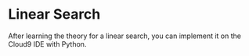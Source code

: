 # Linear Search
After learning the theory for a linear search, you can implement it on the Cloud9 IDE with Python.
